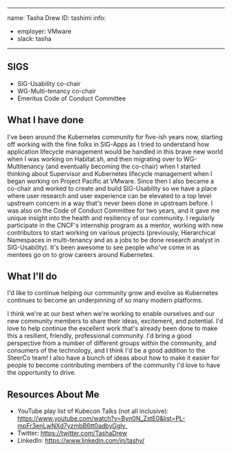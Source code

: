 -------------------------------------------------------------
name: Tasha Drew
ID: tashimi
info:
  - employer: VMware
  - slack: tasha
-------------------------------------------------------------

## SIGS

- SIG-Usability co-chair
- WG-Multi-tenancy co-chair
- Emeritus Code of Conduct Committee 

## What I have done

I've been around the Kubernetes community for five-ish years now, starting off working with the fine folks in SIG-Apps as I tried to understand how application lifecycle management would be handled in this brave new world when I was working on Habitat.sh, and then migrating over to WG-Multitenancy (and eventually becoming the co-chair) when I started thinking about Supervisor and Kubernetes lifecycle management when I began working on Project Pacific at VMware. Since then I also became a co-chair and worked to create and build SIG-Usability so we have a place where user research and user experience can be elevated to a top level upstream concern in a way that's never been done in upstream before. I was also on the Code of Conduct Committee for two years, and it gave me unique insight into the health and resiliency of our community. I regularly participate in the CNCF's internship program as a mentor, working with new contributors to start working on various projects (previously, Hierarchical Namespaces in multi-tenancy and as a jobs to be done research analyst in SIG-Usability). It's been awesome to see people who've come in as mentees go on to grow careers around Kubernetes.

## What I'll do

I'd like to continue helping our community grow and evolve as Kubernetes continues to become an underpinning of so many modern platforms.

I think we're at our best when we're working to enable ourselves and our new community members to share their ideas, excitement, and potential. I'd love to help continue the excellent work that's already been done to make this a resilient, friendly, professional community. I'd bring a good perspective from a number of different groups within the community, and consumers of the technology, and I think I'd be a good addition to the SteerCo team! I also have a bunch of ideas about how to make it easier for people to become contributing members of the community I'd love to have the opportunity to drive.

## Resources About Me

- YouTube play list of Kubecon Talks (not all inclusive): https://www.youtube.com/watch?v=Byn0N_ZstE0&list=PL-mpFr3enLwNXd7yzmbB6tt0adbyGgly_ 
- Twitter: https://twitter.com/TashaDrew
- LinkedIn: https://www.linkedin.com/in/tashy/
